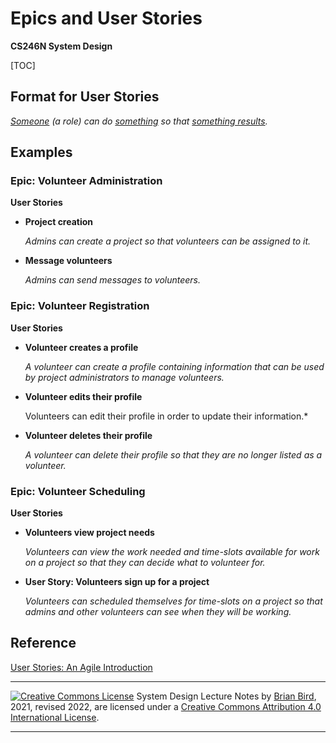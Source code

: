 # Epics and User Stories

**CS246N System Design**

[TOC]

## Format for User Stories

*<u>Someone</u> (a role) can do <u>something</u> so that <u>something results</u>.*

## Examples

### Epic: Volunteer Administration

**User Stories**

- **Project creation**

  *Admins can create a project so that volunteers can be assigned to it.*

- **Message volunteers**

  *Admins can send messages to volunteers.*

### Epic: Volunteer Registration

**User Stories**

- **Volunteer creates a profile**

  *A volunteer can create a profile containing information that can be used by project administrators to manage volunteers.*

- **Volunteer edits their profile**

  Volunteers can edit their profile in order to update their information.*

- **Volunteer deletes their profile**

  *A volunteer can delete their profile so that they are no longer listed as a volunteer.*

### Epic: Volunteer Scheduling

**User Stories**

- **Volunteers view project needs**

  *Volunteers can view the work needed and time-slots available for work on a project so that they can decide what to volunteer for.*

- **User Story: Volunteers sign up for a project**

  *Volunteers can scheduled themselves for time-slots on a project so that admins and other volunteers can see when they will be working.*

  

## Reference

[User Stories: An Agile Introduction](http://www.agilemodeling.com/artifacts/userStory.htm)



------

[![Creative Commons License](https://i.creativecommons.org/l/by/4.0/88x31.png)](http://creativecommons.org/licenses/by/4.0/)
System Design Lecture Notes by [Brian Bird](https://profbird.dev), 2021, revised 2022, are licensed under a [Creative Commons Attribution 4.0 International License](http://creativecommons.org/licenses/by/4.0/).

------

